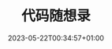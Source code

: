 ---
weight: 300
title: "代码随想录"
description: "代码随想录练习"
icon: "folder"
date: "2023-05-22T00:34:57+01:00"
lastmod: "2023-05-22T00:34:57+01:00"
draft: false
---